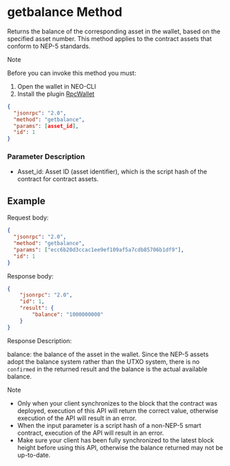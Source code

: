 ﻿# getbalance Method

Returns the balance of the corresponding asset in the wallet, based on the specified asset number. This method applies to the contract assets that conform to NEP-5 standards.

> [!Note]
>
> Before you can invoke this method you must:
>
> 1. Open the wallet in NEO-CLI
> 2. Install the plugin [RpcWallet](https://github.com/neo-project/neo-plugins/releases) 

```json
{
  "jsonrpc": "2.0",
  "method": "getbalance",
  "params": [asset_id],
  "id": 1
}
```

### Parameter Description

* Asset_id: Asset ID (asset identifier), which is the script hash of the contract for contract assets.

## Example

Request body:

```json
{
  "jsonrpc": "2.0",
  "method": "getbalance",
  "params": ["ecc6b20d3ccac1ee9ef109af5a7cdb85706b1df9"],
  "id": 1
}
```

Response body:

```json
{
    "jsonrpc": "2.0",
    "id": 1,
    "result": {
        "balance": "1000000000"
    }
}
```

Response Description:

balance: the balance of the asset in the wallet. Since the NEP-5 assets adopt the balance system rather than the UTXO system, there is no `confirmed` in the returned result and the balance is the actual available balance.

> [!Note]
>
> * Only when your client synchronizes to the block that the contract was deployed, execution of this API will return the correct value, otherwise execution of the API will result in an error.
> * When the input parameter is a script hash of a non-NEP-5 smart contract, execution of the API will result in an error.
> * Make sure your client has been fully synchronized to the latest block height before using this API, otherwise the balance returned may not be up-to-date.

